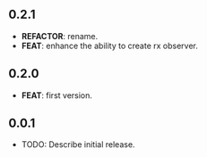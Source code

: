 ## 0.2.1

 - **REFACTOR**: rename.
 - **FEAT**: enhance the ability to create rx observer.

## 0.2.0

 - **FEAT**: first version.

## 0.0.1

* TODO: Describe initial release.
